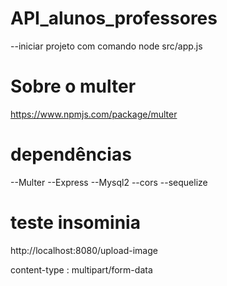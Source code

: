 # API_alunos_professores

--iniciar projeto com comando node src/app.js


# Sobre o multer

https://www.npmjs.com/package/multer

# dependências

--Multer
--Express
--Mysql2
--cors
--sequelize

# teste insominia 
http://localhost:8080/upload-image

content-type : multipart/form-data

 
